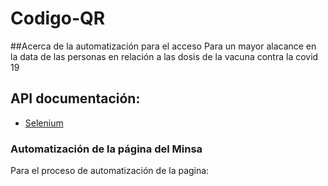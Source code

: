 # Codigo-QR
##Acerca de la automatización para el acceso
Para un mayor alacance en la data de las personas en relación a las dosis de la vacuna contra la covid 19
## API documentación:
* [Selenium](https://github.com/SeleniumHQ/selenium)
<h3>Automatización de la página del Minsa</h3>
<p>Para el proceso de automatización de la pagina:</p>
